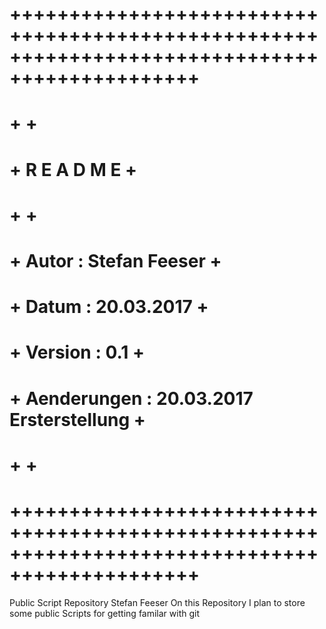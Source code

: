 # ++++++++++++++++++++++++++++++++++++++++++++++++++++++++++++++++++++++++++++++++++++++++++++++
# +                                                                                            +
# +                                      R E A D M E                                           +
# +                                                                                            +
# +  Autor          : Stefan Feeser                                                            +
# +  Datum          : 20.03.2017                                                               +
# +  Version        : 0.1                                                                      +
# +  Aenderungen    : 20.03.2017    Ersterstellung                                             +
# +                                                                                            +
# ++++++++++++++++++++++++++++++++++++++++++++++++++++++++++++++++++++++++++++++++++++++++++++++
Public Script Repository Stefan Feeser
On this Repository I plan to store some public Scripts for getting familar with git
